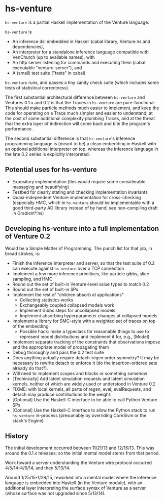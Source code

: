 hs-venture
==========

`hs-venture` is a partial Haskell implementation of the Venture language.

`hs-venture` is
- An inference dsl embedded in Haskell (cabal library, Venture.hs and
  dependencies),
- An interpreter for a standalone inference language compatible with
  VenChurch (up to available names), with
- An http server listening for commands and executing them (cabal
  executable "venture-server"), and
- A (small) test suite ("tests" in cabal)

`hs-venture` runs, and passes a tiny sanity check suite (which includes
some tests of statistical correctness).

The first substantial architectural difference between `hs-venture` and
Ventures 0.1.x and 0.2 is that the Traces in `hs-venture` are
pure-functional.  This should make particle methods much easier to
implement, and keep the code for operating on a Trace much simpler and
easier to understand; at the cost of some additional complexity
plumbing Traces, and at the threat that the extra layer of indirection
will come back and bite the program's performance.

The second substantial difference is that `hs-venture`'s inference
programming language is (meant to be) a clean embedding in Haskell
with an optional additional interpreter on top, whereas the inference
language in the late 0.2 series is explicitly interpreted.

Potential uses for hs-venture
-----------------------------

- Expository implementation (this would require some considerable
  massaging and beautifying)
- Testbed for clearly stating and checking implementation invariants
- Quasi-independent Venture implementation for cross-checking
  (especially HMC, which in `hs-venture` should be implementable with a
  good third-party AD library instead of by hand; see non-compiling
  draft in Gradient*.hs)

Developing hs-venture into a full implementation of Venture 0.2
---------------------------------------------------------------

Would be a Simple Matter of Programming.  The punch list for that job,
in broad strokes, is:

- Finish the inference interpreter and server, so that the test suite
  of 0.2 can execute against `hs-venture` over a TCP connection
- Implement a few more inference primitives, like particle gibbs,
  slice sampling, and HMC
- Round out the set of built-in Venture-level value types to match 0.2
- Round out the set of built-in SPs
- Implement the rest of "children absorb at applications"
    - Collecting statistics works
    - Exchangeably coupled collapsed models work
    - Implement Gibbs steps for uncollapsed models
    - Implement absorbing hyperparameter changes at collapsed models
- Implement a library for SMC-style with a weighted set of traces
  on top of the embedding
    - Possible hack: make a typeclass for reasonable things to use to
      represent model distributions and implement it for, e.g., [Model].
- Implement separate tracking of the constraints that observations
  impose and the appropriate model of propagating them
- Debug thoroughly and pass the 0.2 test suite
- Does anything actually require detach-regen order symmetry?  It may
  be necessary to rewrite detach to enforce it (do the
  insertion-ordered sets already do that?).
- Will need to implement scopes and blocks or something somehow
- [Techincally] Add latent simulation requests and latent simulation
  kernels, neither of which are widely used or understood in Venture
  0.2
- FIXME: with local kernels, all parts of regen, eval, evalRequests,
  and detach may produce contributions to the weight.
- [Optional] Use the Haskell-C interface to be able to call Python
  Venture SPs
- [Optional] Use the Haskell-C interface to allow the Python stack to
  run `hs-venture` in-process (presumably by overriding CoreSivm or
  the stack's Engine)

History
-------

The initial development occurred between 11/21/13 and 12/16/13.  This
was around the 0.1.x releases; so the initial mental model stems from
that period.

Work toward a server understanding the Venture wire protocol occurred
4/5/14-4/9/14, and then 5/13/14.

Around 1/25/15-1/28/15, reworked into a mental model where the
inference language is embedded into Haskell (in the Venture module),
with an additional layer interpreting the surface syntax of Venture as
a server (whose surface was not upgraded since 5/13/14).

